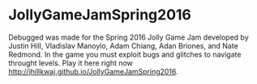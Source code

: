 # JollyGameJamSpring2016
Debugged was made for the Spring 2016 Jolly Game Jam developed by Justin Hill, Vladislav Manoylo, Adam Chiang, Adan Briones, and Nate Redmond. In the game you must exploit bugs and glitches to navigate throught levels. Play it here right now http://jhillkwaj.github.io/JollyGameJamSpring2016.
